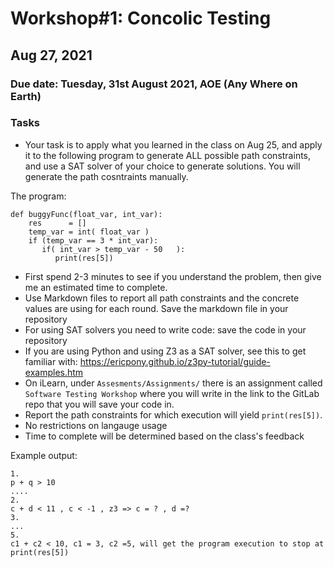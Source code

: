 # Workshop#1: Concolic Testing 

## Aug 27, 2021


### Due date: Tuesday, 31st August 2021, AOE (Any Where on Earth) 

### Tasks 

- Your task is to apply what you learned in the class on Aug 25, and apply it to the following program to generate ALL possible path constraints, and use a SAT solver of your choice to generate solutions. You will generate the path cosntraints manually. 

The program: 

```
def buggyFunc(float_var, int_var):
    res      = []
    temp_var = int( float_var )
    if (temp_var == 3 * int_var):
       if( int_var > temp_var - 50   ):
          print(res[5])
``` 
- First spend 2-3 minutes to see if you understand the problem, then give me an estimated time to complete. 
- Use Markdown files to report all path constraints and the concrete values are using for each round. Save the markdown file in your repository  
- For using SAT solvers you need to write code: save the code in your repository 
- If you are using Python and using Z3 as a SAT solver, see this to get familiar with: https://ericpony.github.io/z3py-tutorial/guide-examples.htm 
- On iLearn, under `Assesments/Assignments/` there is an assignment called `Software Testing Workshop` where you will write in the link to the GitLab repo that you will save your code in. 
- Report the path constraints for which execution will yield `print(res[5])`. 
- No restrictions on langauge usage 
- Time to complete will be determined based on the class's feedback 



Example output: 
```
1. 
p + q > 10 
....
2. 
c + d < 11 , c < -1 , z3 => c = ? , d =? 
3. 
...
5. 
c1 + c2 < 10, c1 = 3, c2 =5, will get the program execution to stop at print(res[5]) 

```